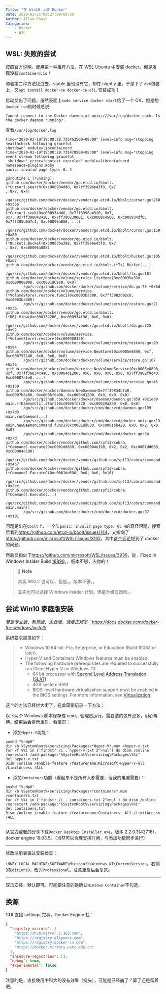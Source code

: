 ```yaml
---
Title: "在 Win10 上装 Docker"
Date: 2020-02-21T09:27:09+08:00
Author: Allan Chain
Categories:
    - Docker
    - WSL
---
```


## WSL: 失败的尝试

按照[官方说明](https://docs.docker.com/install/linux/docker-ce/ubuntu/)，使用第一种推荐方法，在 WSL Ubuntu 中安装 docker。但是发现没有`containerd.io`！

顺着第二种方法找过去，stable 里也没有它，却在 nightly 里。于是下了 `deb`包装上，又`apt install docker-ce docker-ce-cli`. 安装成功！

启动又出了问题，虽然表面上`sudo service docker start`给了一个 OK，但是想`docker run`的时候总说

    Cannot connect to the Docker daemon at unix:///var/run/docker.sock. Is the docker daemon running?.

查看`/var/log/docker.log`

    time="2020-02-19T19:00:28.735462500+08:00" level=info msg="stopping healthcheck following graceful
    shutdown" module=libcontainerd
    time="2020-02-19T19:00:28.735478500+08:00" level=info msg="stopping event stream following graceful
     shutdown" error="context canceled" module=libcontainerd namespace=plugins.moby
    panic: invalid page type: 0: 4
    
    goroutine 1 [running]:
    github.com/docker/docker/vendor/go.etcd.io/bbolt.(*Cursor).search(0xc000934dd8, 0x7ff3996e43f0, 0x7
    , 0x7, 0x4)
            /go/src/github.com/docker/docker/vendor/go.etcd.io/bbolt/cursor.go:250 +0x356
    github.com/docker/docker/vendor/go.etcd.io/bbolt.(*Cursor).seek(0xc000934dd8, 0x7ff3996e43f0, 0x7,
    0x7, 0x7ff398042420, 0x7ff390230001, 0xc000964500, 0xc000934df0, 0x7ff395b0d7c4, 0xc00096a088, ...)
            /go/src/github.com/docker/docker/vendor/go.etcd.io/bbolt/cursor.go:159 +0x80
    github.com/docker/docker/vendor/go.etcd.io/bbolt.(*Bucket).Bucket(0xc0003ba398, 0x7ff3996e43f0, 0x7
    , 0x7, 0xc00096a088)
            /go/src/github.com/docker/docker/vendor/go.etcd.io/bbolt/bucket.go:105 +0xd7
    github.com/docker/docker/vendor/go.etcd.io/bbolt.(*Tx).Bucket(...)
            /go/src/github.com/docker/docker/vendor/go.etcd.io/bbolt/tx.go:101
    github.com/docker/docker/volume/service.listMeta(0xc0003ba380, 0xc000000008, 0xc0001d69c0, 0x0)
            /go/src/github.com/docker/docker/volume/service/db.go:78 +0x6d
    github.com/docker/docker/volume/service.(*VolumeStore).restore.func1(0xc0003ba380, 0x7ff3982b02c8,
    0xc0003ba380)
            /go/src/github.com/docker/docker/volume/service/restore.go:21 +0x36
    github.com/docker/docker/vendor/go.etcd.io/bbolt.(*DB).View(0xc000132200, 0xc000934f98, 0x0, 0x0)
            /go/src/github.com/docker/docker/vendor/go.etcd.io/bbolt/db.go:725 +0x92
    github.com/docker/docker/volume/service.(*VolumeStore).restore(0xc000968320)
            /go/src/github.com/docker/docker/volume/service/restore.go:20 +0x94
    github.com/docker/docker/volume/service.NewStore(0xc0005e8890, 0xf, 0xc000755140, 0x0, 0x0, 0x0)
            /go/src/github.com/docker/docker/volume/service/store.go:107 +0xf6
    github.com/docker/docker/volume/service.NewVolumeService(0xc0005e8890, 0xf, 0x7ff39834c4a0, 0xc0004d1200, 0x0, 0x0, 0x0, 0x0, 0x7ff3982f0c40, 0xc00087a1e0, ...)
            /go/src/github.com/docker/docker/volume/service/service.go:45 +0x160
    github.com/docker/docker/daemon.NewDaemon(0x7ff39834bfa0, 0xc0007b8c80, 0xc0006f8a00, 0xc0004d1200, 0x0, 0x0, 0x0)
            /go/src/github.com/docker/docker/daemon/daemon.go:958 +0x1ed9
    main.(*DaemonCli).start(0xc0006fc720, 0xc00029a2a0, 0x0, 0x0)
            /go/src/github.com/docker/docker/cmd/dockerd/daemon.go:199 +0x7d3
    main.runDaemon(...)
            /go/src/github.com/docker/docker/cmd/dockerd/docker_unix.go:13
    main.newDaemonCommand.func1(0xc0001dd680, 0xc0001bb420, 0x0, 0x2, 0x0, 0x0)
            /go/src/github.com/docker/docker/cmd/dockerd/docker.go:34 +0x7d
    github.com/docker/docker/vendor/github.com/spf13/cobra.(*Command).execute(0xc0001dd680, 0xc00004e190, 0x2, 0x2, 0xc0001dd680, 0xc00004e190)
            /go/src/github.com/docker/docker/vendor/github.com/spf13/cobra/command.go:762 +0x467
    github.com/docker/docker/vendor/github.com/spf13/cobra.(*Command).ExecuteC(0xc0001dd680, 0x0, 0x0, 0x10)
            /go/src/github.com/docker/docker/vendor/github.com/spf13/cobra/command.go:852 +0x2ee
    github.com/docker/docker/vendor/github.com/spf13/cobra.(*Command).Execute(...)
            /go/src/github.com/docker/docker/vendor/github.com/spf13/cobra/command.go:800
    main.main()
            /go/src/github.com/docker/docker/cmd/dockerd/docker.go:97 +0x191

问题是出在`bbolt`上，一个叫`panic: invalid page type: 0: 4`的奇怪问题，搜索后看到<https://github.com/etcd-io/bbolt/issues/144>，又指向了<https://github.com/microsoft/WSL/issues/3162>，其中[这个评论](https://github.com/microsoft/WSL/issues/3162#issuecomment-435109168)提到了 docker 的问题。

然后又指向了<https://github.com/microsoft/WSL/issues/3939>，说，Fixed in Windows Insider Build [18890](https://github.com/MicrosoftDocs/WSL/blob/live/WSL/release-notes.md#build-18890)。。版本不够，去你的！

> :notebook_with_decorative_cover: **Note**
>
> 其实 WSL2 也可以，但是。。版本不够。。
>
> 其实也可以选择 Windows Insider 计划，但是升级有风险。。

## 尝试 Win10 家庭版安装

*若是专业版、教育版、企业版，请走正规军：<https://docs.docker.com/docker-for-windows/install/>*

系统要求摘录如下：

> - Windows 10 64-bit: Pro, Enterprise, or Education (Build 15063 or later).
> - Hyper-V and Containers Windows features must be enabled.
> - The following hardware prerequisites are required to successfully run Client Hyper-V on Windows 10:
>     - 64 bit processor with [Second Level Address Translation (SLAT)](http://en.wikipedia.org/wiki/Second_Level_Address_Translation)
>     - 4GB system RAM
>     - BIOS-level hardware virtualization support must be enabled in the BIOS settings. For more information, see [Virtualization](https://docs.docker.com/docker-for-windows/troubleshoot/#virtualization-must-be-enabled).

这个的方法已经烂大街了，在此简要记录一下方法：

以下两个 Windows 脚本保存成 cmd，管理员运行，需要装的包有点多，耐心等待。结束后会提示重启，看情况：

- 添加`Hyper-V`功能：

```Batch
pushd "%~dp0"
dir /b %SystemRoot%\servicing\Packages\*Hyper-V*.mum >hyper-v.txt
for /f %%i in ('findstr /i . hyper-v.txt 2^>nul') do dism /online /norestart /add-package:"%SystemRoot%\servicing\Packages\%%i"
del hyper-v.txt
Dism /online /enable-feature /featurename:Microsoft-Hyper-V-All /LimitAccess /ALL
```

- 添加`Containers`功能（看起来不是所有人都需要，但我的电脑需要）：

```Batch
pushd "%~dp0"
dir /b %SystemRoot%\servicing\Packages\*containers*.mum >containers.txt
for /f %%i in ('findstr /i . containers.txt 2^>nul') do dism /online /norestart /add-package:"%SystemRoot%\servicing\Packages\%%i"
del containers.txt
Dism /online /enable-feature /featurename:Containers -All /LimitAccess /ALL
```

---

从[官方](https://download.docker.com/win/stable/Docker%20Desktop%20Installer.exe)或[我的分享](https://disk.pku.edu.cn:443/link/0F0B4E4D080C429E2FCDA25ACE9DB0E6)下载`Docker Desktop Installer.exe`，版本 2.2.0.3(42716)，docker engine 19.03.5。（当然可以合理安排时间，与添加功能同步进行）

---

修改注册表骗过安装检查：

`\HKEY_LOCAL_MACHINE\SOFTWARE\Microsoft\Windows NT\CurrentVersion`，右侧的`EditionID`，改为`Professional`。注意重启后会复原。

---

双击安装，默认即可。可能要注意的是确认`Windows Container`不勾选。

## 换源

GUI 直接 settings 完事，Docker Engine 栏：

```JSON
{
  "registry-mirrors": [
    "https://hub-mirror.c.163.com",
    "https://registry.aliyuncs.com",
    "https://registry.docker-cn.com",
    "https://docker.mirrors.ustc.edu.cn"
  ],
  "insecure-registries": [],
  "debug": true,
  "experimental": false
}
```

注意的是，直接使用中科大的没有效果（挠头），可能是已经崩了？算了还是留着吧。